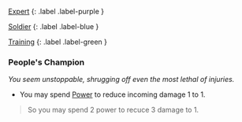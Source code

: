 
[Expert](Game/Expert-List)
{: .label .label-purple }

[Soldier](Game/Soldier)
{: .label .label-blue }

[Training](Game/Training-List)
{: .label .label-green }
### People's Champion
*You seem unstoppable, shrugging off even the most lethal of injuries.*
* You may spend [Power](Game/Additional-Attributes#Power) to reduce incoming damage 1 to 1.

> So you may spend 2 power to recuce 3 damage to 1.

